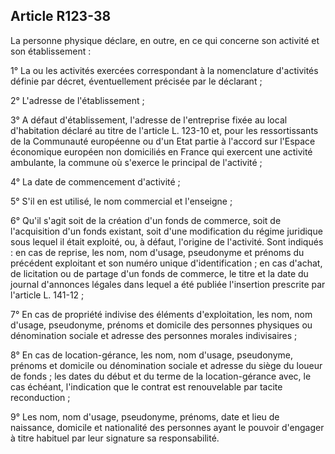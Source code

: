 Article R123-38
----
La personne physique déclare, en outre, en ce qui concerne son activité et son
établissement :

1° La ou les activités exercées correspondant à la nomenclature d'activités
définie par décret, éventuellement précisée par le déclarant ;

2° L'adresse de l'établissement ;

3° A défaut d'établissement, l'adresse de l'entreprise fixée au local
d'habitation déclaré au titre de l'article L. 123-10 et, pour les ressortissants
de la Communauté européenne ou d'un Etat partie à l'accord sur l'Espace
économique européen non domiciliés en France qui exercent une activité
ambulante, la commune où s'exerce le principal de l'activité ;

4° La date de commencement d'activité ;

5° S'il en est utilisé, le nom commercial et l'enseigne ;

6° Qu'il s'agit soit de la création d'un fonds de commerce, soit de
l'acquisition d'un fonds existant, soit d'une modification du régime juridique
sous lequel il était exploité, ou, à défaut, l'origine de l'activité. Sont
indiqués : en cas de reprise, les nom, nom d'usage, pseudonyme et prénoms du
précédent exploitant et son numéro unique d'identification ; en cas d'achat, de
licitation ou de partage d'un fonds de commerce, le titre et la date du journal
d'annonces légales dans lequel a été publiée l'insertion prescrite par l'article
L. 141-12 ;

7° En cas de propriété indivise des éléments d'exploitation, les nom, nom
d'usage, pseudonyme, prénoms et domicile des personnes physiques ou dénomination
sociale et adresse des personnes morales indivisaires ;

8° En cas de location-gérance, les nom, nom d'usage, pseudonyme, prénoms et
domicile ou dénomination sociale et adresse du siège du loueur de fonds ; les
dates du début et du terme de la location-gérance avec, le cas échéant,
l'indication que le contrat est renouvelable par tacite reconduction ;

9° Les nom, nom d'usage, pseudonyme, prénoms, date et lieu de naissance,
domicile et nationalité des personnes ayant le pouvoir d'engager à titre
habituel par leur signature sa responsabilité.
